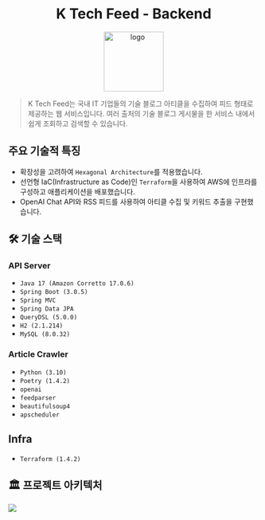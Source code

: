 <h1 align="center">K Tech Feed - Backend</h1>
<p align="center">
  <img src="https://github.com/k-tech-feed/k-tech-feed-backend/assets/25472942/41045aa9-fc91-4497-967b-5d8bf3761f66" width="120px" alt="logo"/>
</p>

> K Tech Feed는 국내 IT 기업들의 기술 블로그 아티클을 수집하여 피드 형태로 제공하는 웹 서비스입니다. 여러 출처의 기술 블로그 게시물을 한 서비스 내에서 쉽게 조회하고 검색할 수 있습니다.

## 주요 기술적 특징

- 확장성을 고려하여 `Hexagonal Architecture`를 적용했습니다.
- 선언형 IaC(Infrastructure as Code)인 `Terraform`을 사용하여 AWS에 인프라를 구성하고 애플리케이션을 배포했습니다.
- OpenAI Chat API와 RSS 피드를 사용하여 아티클 수집 및 키워드 추출을 구현했습니다.

## 🛠️ 기술 스택

### API Server

- `Java 17 (Amazon Corretto 17.0.6)`
- `Spring Boot (3.0.5)`
- `Spring MVC`
- `Spring Data JPA`
- `QueryDSL (5.0.0)`
- `H2 (2.1.214)`
- `MySQL (8.0.32)`

### Article Crawler

- `Python (3.10)`
- `Poetry (1.4.2)`
- `openai`
- `feedparser`
- `beautifulsoup4`
- `apscheduler`

## Infra

- `Terraform (1.4.2)`

## 🏛️ 프로젝트 아키텍처

![](https://github.com/k-tech-feed/k-tech-feed-backend/assets/25472942/9657bb3f-f3f0-4bb2-92df-f5bb6741097e)
